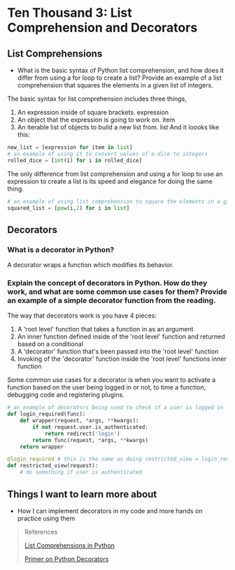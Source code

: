 # Ten Thousand 3: List Comprehension and Decorators

## List Comprehensions

- What is the basic syntax of Python list comprehension, and how does it differ from using a for loop to create a list? Provide an example of a list comprehension that squares the elements in a given list of integers.
    
The basic syntax for list comprehension includes three things,
1. An expression inside of square brackets. expression
2. An object that the expression is going to work on. item
3. An iterable list of objects to build a new list from. list
And it loooks like this: 

```python
new_list = [expression for item in list]
# an example of using it to convert values of a dice to integers
rolled_dice = [int(i) for i in rolled_dice]
```

The only difference from list comprehension and using a for loop to use an expression to create a list is its speed 
and elegance for doing the same thing. 

```python
# an example of using list comprehension to square the elements in a given list of integers
squared_list = [pow(i,2) for i in list]
```

## Decorators

### What is a decorator in Python?
A decorator wraps a function which modifies its behavior.

### Explain the concept of decorators in Python. How do they work, and what are some common use cases for them? Provide an example of a simple decorator function from the reading.

The way that decorators work is you have 4 pieces:
1. A 'root level' function that takes a function in as an argument 
2. An inner function defined inside of the 'root level' function and returned based on a conditional 
3. A 'decorator' function that's been passed into the 'root level' function
4. Invoking of the 'decorator' function inside the 'root level' functions inner function

Some common use cases for a decorator is when you want to activate a function based on the user being logged in or 
not, to time a function, debugging code and registering plugins.
```python
# an example of decorators being used to check if a user is logged in
def login_required(func):
    def wrapper(request, *args, **kwargs):
        if not request.user.is_authenticated:
            return redirect('login')
        return func(request, *args, **kwargs)
    return wrapper

@login_required # this is the same as doing restricted_view = login_required(restricted_view)
def restricted_view(request):
    # do something if user is authenticated
```

## Things I want to learn more about

- How I can implement decorators in my code and more hands on practice using them

>References
> 
> [List Comprehensions in Python](https://www.pythonforbeginners.com/basics/list-comprehensions-in-python)
> 
> [Primer on Python Decorators](https://realpython.com/primer-on-python-decorators/)